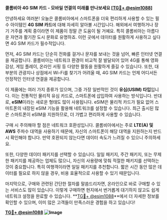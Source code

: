 **콜롬비아 4G SIM 카드 - 모바일 연결의 미래를 만나보세요 [[TG💪+ @esim1088](https://t.me/s/esim1088)]**

안녕하세요 여러분! 오늘은 콜롬비아에서 스마트폰을 더욱 편리하게 사용할 수 있는 필수 아이템인 **4G SIM 카드**에 대해 자세히 알아볼 시간입니다. 해외에서 여행하거나 장기 거주를 계획 중이라면 이 제품이 정말 큰 도움이 될 거예요. 특히 콜롬비아는 아름다운 자연과 활기찬 도시 문화로 유명하죠. 이런 곳에서 데이터를 원활하게 사용하고 싶다면 4G SIM 카드가 필수적입니다.

먼저, 4G SIM 카드는 단순히 전화를 걸거나 문자를 보내는 것을 넘어, 빠른 인터넷 연결을 제공합니다. 콜롬비아는 네트워크 환경이 비교적 잘 발달되어 있어 4G를 통해 영화 감상, 게임 플레이, 온라인 서핑 등 다양한 활동을 원활하게 즐길 수 있습니다. 또한, 대부분의 관광지나 상점에서 Wi-Fi를 찾기가 어려울 때, 4G SIM 카드는 언제 어디서든 안정적인 인터넷 연결을 제공합니다.

이 제품에는 여러 가지 종류가 있으며, 그중 가장 일반적인 것이 **유심(USIM) 타입**입니다. 이는 전통적인 물리적 유심 카드로, 스마트폰에 삽입하여 사용하는 방식입니다. 반대로, **eSIM**이라는 새로운 형태도 많이 사용됩니다. eSIM은 물리적 카드가 필요 없어 스마트폰의 내장된 eSIM 기능을 활용해 네트워크를 설정할 수 있습니다. 최근 출시된 많은 스마트폰이 eSIM을 지원하므로, 더 가볍고 편리하게 사용할 수 있습니다.

구매 시 주의해야 할 점은 네트워크 호환성입니다. 콜롬비아에서는 주로 **LTE(A) 및 AWS** 주파수 대역을 사용하기 때문에, 자신의 스마트폰이 해당 대역을 지원하는지 반드시 확인해야 합니다. 만약 호환되지 않는다면 데이터 속도가 느려질 수 있으니 주의하세요.

또한, 다양한 데이터 패키지를 선택할 수 있습니다. 일일 패키지, 주간 패키지, 또는 무제한 패키지를 제공하는 업체도 많으니, 자신의 사용량에 맞춰 적절한 패키지를 선택하는 것이 중요합니다. 특히 여행객이라면 일일 패키지를 추천합니다. 짧은 시간 동안 많은 데이터를 필요로 하지 않을 경우, 비용 효율적으로 사용할 수 있기 때문입니다.

마지막으로, 구매와 관련된 간단한 절차를 말씀드리자면, 온라인으로 바로 구매할 수 있는 서비스도 많이 있습니다. 이렇게 구매하면 현지에서 번거롭게 대기하지 않고도 쉽게 네트워크 설정을 완료할 수 있습니다. **[TG💪+ @esim1088](https://t.me/s/esim1088)**에서 더 자세한 정보를 확인할 수 있으며, 이미 많은 고객들이 만족스러운 경험을 하고 있습니다!

**[TG💪+ @esim1088](https://t.me/s/esim1088) ![Image](https://i.postimg.cc/Y0z9fWf4/image.png)**